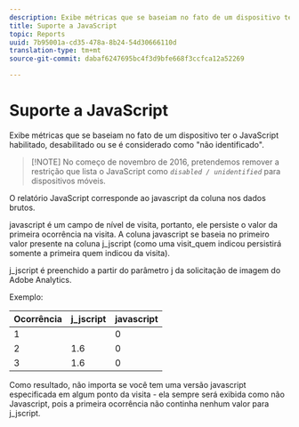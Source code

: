 ```yaml
---
description: Exibe métricas que se baseiam no fato de um dispositivo ter o JavaScript habilitado, desabilitado ou se é considerado como "não identificado".
title: Suporte a JavaScript
topic: Reports
uuid: 7b95001a-cd35-478a-8b24-54d30666110d
translation-type: tm+mt
source-git-commit: dabaf6247695bc4f3d9bfe668f3ccfca12a52269

---
```



# Suporte a JavaScript

Exibe métricas que se baseiam no fato de um dispositivo ter o JavaScript habilitado, desabilitado ou se é considerado como &quot;não identificado&quot;.

>[!NOTE] No começo de novembro de 2016, pretendemos remover a restrição que lista o JavaScript como *`disabled / unidentified`* para dispositivos móveis.

O relatório JavaScript corresponde ao javascript da coluna nos dados brutos.

javascript é um campo de nível de visita, portanto, ele persiste o valor da primeira ocorrência na visita. A coluna javascript se baseia no primeiro valor presente na coluna j_jscript (como uma visit_quem indicou persistirá somente a primeira quem indicou da visita).

j_jscript é preenchido a partir do parâmetro j da solicitação de imagem do Adobe Analytics.

Exemplo:

| Ocorrência | j_jscript | javascript |
|---|---|---|
| 1 |  | 0 |
| 2 | 1.6 | 0 |
| 3 | 1.6 | 0 |

Como resultado, não importa se você tem uma versão javascript especificada em algum ponto da visita - ela sempre será exibida como não Javascript, pois a primeira ocorrência não continha nenhum valor para j_jscript.
